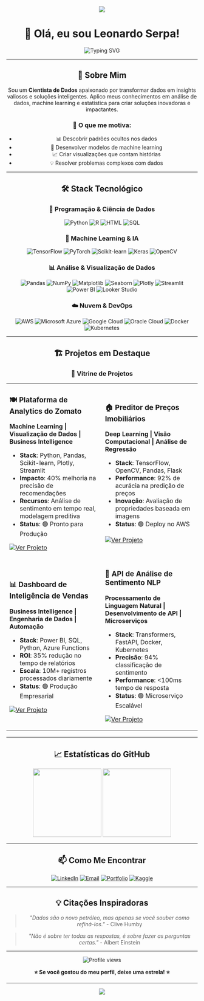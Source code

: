 <div align="center">
  <img src="https://capsule-render.vercel.app/api?type=waving&color=gradient&customColorList=6,11,20&height=300&section=header&text=Cientista%20de%20Dados&fontSize=50&fontAlignY=40&desc=Transformando%20Dados%20em%20Inteligência&descAlignY=60&descAlign=50" />
</div>

<div align="center">


# 👋 Olá, eu sou Leonardo Serpa!

<div align="center">
  <img src="https://readme-typing-svg.herokuapp.com?font=Fira+Code&weight=500&size=28&pause=1000&color=00D4FF&center=true&vCenter=true&width=600&lines=Cientista+de+Dados;Apaixonado+por+Machine+Learning;Transformando+dados+em+insights" alt="Typing SVG" />
</div>

---

## 🎯 Sobre Mim

Sou um **Cientista de Dados** apaixonado por transformar dados em insights valiosos e soluções inteligentes. Aplico meus conhecimentos em análise de dados, machine learning e estatística para criar soluções inovadoras e impactantes.

### 🚀 O que me motiva:
- 📊 Descobrir padrões ocultos nos dados
- 🤖 Desenvolver modelos de machine learning
- 📈 Criar visualizações que contam histórias
- 💡 Resolver problemas complexos com dados

---

## 🛠️ Stack Tecnológico

<div align="center">

### 🐍 **Programação & Ciência de Dados**
![Python](https://img.shields.io/badge/Python-3776AB?style=for-the-badge&logo=python&logoColor=white)
![R](https://img.shields.io/badge/R-276DC3?style=for-the-badge&logo=r&logoColor=white)
![HTML](https://img.shields.io/badge/HTML-E34F26?style=for-the-badge&logo=html5&logoColor=white)
![SQL](https://img.shields.io/badge/SQL-336791?style=for-the-badge&logo=postgresql&logoColor=white)


### 🤖 **Machine Learning & IA**
![TensorFlow](https://img.shields.io/badge/TensorFlow-FF6F00?style=for-the-badge&logo=tensorflow&logoColor=white)
![PyTorch](https://img.shields.io/badge/PyTorch-EE4C2C?style=for-the-badge&logo=pytorch&logoColor=white)
![Scikit-learn](https://img.shields.io/badge/Scikit--learn-F7931E?style=for-the-badge&logo=scikit-learn&logoColor=white)
![Keras](https://img.shields.io/badge/Keras-D00000?style=for-the-badge&logo=keras&logoColor=white)
![OpenCV](https://img.shields.io/badge/OpenCV-5C3EE8?style=for-the-badge&logo=opencv&logoColor=white)

### 📊 **Análise & Visualização de Dados**
![Pandas](https://img.shields.io/badge/Pandas-150458?style=for-the-badge&logo=pandas&logoColor=white)
![NumPy](https://img.shields.io/badge/NumPy-013243?style=for-the-badge&logo=numpy&logoColor=white)
![Matplotlib](https://img.shields.io/badge/Matplotlib-11557c?style=for-the-badge&logo=matplotlib&logoColor=white)
![Seaborn](https://img.shields.io/badge/Seaborn-3776AB?style=for-the-badge&logo=seaborn&logoColor=white)
![Plotly](https://img.shields.io/badge/Plotly-3F4F75?style=for-the-badge&logo=plotly&logoColor=white)
![Streamlit](https://img.shields.io/badge/Streamlit-FF4B4B?style=for-the-badge&logo=streamlit&logoColor=white)
![Power BI](https://img.shields.io/badge/Power_BI-F2C811?style=for-the-badge&logo=powerbi&logoColor=black)
![Looker Studio](https://img.shields.io/badge/Looker_Studio-4285F4?style=for-the-badge&logo=google&logoColor=white)

### ☁️ **Nuvem & DevOps**
![AWS](https://img.shields.io/badge/AWS-232F3E?style=for-the-badge&logo=amazon-aws&logoColor=white)
![Microsoft Azure](https://img.shields.io/badge/Microsoft_Azure-0078D4?style=for-the-badge&logo=microsoft-azure&logoColor=white)
![Google Cloud](https://img.shields.io/badge/Google_Cloud-4285F4?style=for-the-badge&logo=google-cloud&logoColor=white)
![Oracle Cloud](https://img.shields.io/badge/Oracle_Cloud-F80000?style=for-the-badge&logo=oracle&logoColor=white)
![Docker](https://img.shields.io/badge/Docker-2496ED?style=for-the-badge&logo=docker&logoColor=white)
![Kubernetes](https://img.shields.io/badge/Kubernetes-326CE5?style=for-the-badge&logo=kubernetes&logoColor=white)

---

## 🏗️ Projetos em Destaque

<div align="center">

### 🎯 **Vitrine de Projetos**

</div>

<table>
<tr>
<td width="50%">

### 🍽️ **Plataforma de Analytics do Zomato**
**Machine Learning | Visualização de Dados | Business Intelligence**

- **Stack**: Python, Pandas, Scikit-learn, Plotly, Streamlit
- **Impacto**: 40% melhoria na precisão de recomendações
- **Recursos**: Análise de sentimento em tempo real, modelagem preditiva
- **Status**: 🟢 Pronto para Produção

[![Ver Projeto](https://img.shields.io/badge/Ver_Projeto-00D4FF?style=for-the-badge&logo=github&logoColor=white)](https://github.com/seu-user/projeto-zomato)

</td>
<td width="50%">

### 🏠 **Preditor de Preços Imobiliários**
**Deep Learning | Visão Computacional | Análise de Regressão**

- **Stack**: TensorFlow, OpenCV, Pandas, Flask
- **Performance**: 92% de acurácia na predição de preços
- **Inovação**: Avaliação de propriedades baseada em imagens
- **Status**: 🟢 Deploy no AWS

[![Ver Projeto](https://img.shields.io/badge/Ver_Projeto-00D4FF?style=for-the-badge&logo=github&logoColor=white)](https://github.com/seu-user/real-estate-ai)

</td>
</tr>
<tr>
<td width="50%">

### 📊 **Dashboard de Inteligência de Vendas**
**Business Intelligence | Engenharia de Dados | Automação**

- **Stack**: Power BI, SQL, Python, Azure Functions
- **ROI**: 35% redução no tempo de relatórios
- **Escala**: 10M+ registros processados diariamente
- **Status**: 🟢 Produção Empresarial

[![Ver Projeto](https://img.shields.io/badge/Ver_Projeto-00D4FF?style=for-the-badge&logo=github&logoColor=white)](https://github.com/seu-user/sales-dashboard)

</td>
<td width="50%">

### 🤖 **API de Análise de Sentimento NLP**
**Processamento de Linguagem Natural | Desenvolvimento de API | Microserviços**

- **Stack**: Transformers, FastAPI, Docker, Kubernetes
- **Precisão**: 94% classificação de sentimento
- **Performance**: <100ms tempo de resposta
- **Status**: 🟢 Microserviço Escalável

[![Ver Projeto](https://img.shields.io/badge/Ver_Projeto-00D4FF?style=for-the-badge&logo=github&logoColor=white)](https://github.com/seu-user/nlp-api)

</td>
</tr>
</table>

---

## 📈 Estatísticas do GitHub

<div align="center">
  <img height="180em" src="https://github-readme-stats.vercel.app/api?username=leoserpa&show_icons=true&theme=tokyonight&include_all_commits=true&count_private=true"/>
  <img height="180em" src="https://github-readme-stats.vercel.app/api/top-langs/?username=leoserpa&layout=compact&langs_count=8&theme=tokyonight"/>
</div>

---

## 📫 Como Me Encontrar

<div align="center">

[![LinkedIn](https://img.shields.io/badge/LinkedIn-0077B5?style=for-the-badge&logo=linkedin&logoColor=white)](https://linkedin.com/in/seu-perfil)
[![Email](https://img.shields.io/badge/Email-D14836?style=for-the-badge&logo=gmail&logoColor=white)](mailto:seu.email@gmail.com)
[![Portfolio](https://img.shields.io/badge/Portfolio-000000?style=for-the-badge&logo=About.me&logoColor=white)](https://seu-portfolio.com)
[![Kaggle](https://img.shields.io/badge/Kaggle-20BEFF?style=for-the-badge&logo=Kaggle&logoColor=white)](https://kaggle.com/seu-perfil)

</div>

---

## 💡 Citações Inspiradoras

> *"Dados são o novo petróleo, mas apenas se você souber como refiná-los."* - Clive Humby

> *"Não é sobre ter todas as respostas, é sobre fazer as perguntas certas."* - Albert Einstein

---

<div align="center">
  <img src="https://komarev.com/ghpvc/?username=leoserpa&style=for-the-badge&color=blue" alt="Profile views" />
  
  **⭐ Se você gostou do meu perfil, deixe uma estrela! ⭐**
</div>

---

<div align="center">
  <img src="https://capsule-render.vercel.app/api?type=waving&color=gradient&height=100&section=footer" />
</div>


  

